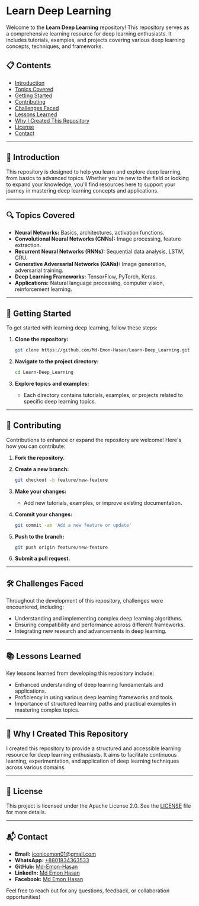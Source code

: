 # Learn Deep Learning

Welcome to the **Learn Deep Learning** repository! This repository serves as a comprehensive learning resource for deep learning enthusiasts. It includes tutorials, examples, and projects covering various deep learning concepts, techniques, and frameworks.

## 📋 Contents

- [Introduction](#introduction)
- [Topics Covered](#topics-covered)
- [Getting Started](#getting-started)
- [Contributing](#contributing)
- [Challenges Faced](#challenges-faced)
- [Lessons Learned](#lessons-learned)
- [Why I Created This Repository](#why-i-created-this-repository)
- [License](#license)
- [Contact](#contact)

---

## 📖 Introduction

This repository is designed to help you learn and explore deep learning, from basics to advanced topics. Whether you're new to the field or looking to expand your knowledge, you'll find resources here to support your journey in mastering deep learning concepts and applications.

---

## 🔍 Topics Covered

- **Neural Networks:** Basics, architectures, activation functions.
- **Convolutional Neural Networks (CNNs):** Image processing, feature extraction.
- **Recurrent Neural Networks (RNNs):** Sequential data analysis, LSTM, GRU.
- **Generative Adversarial Networks (GANs):** Image generation, adversarial training.
- **Deep Learning Frameworks:** TensorFlow, PyTorch, Keras.
- **Applications:** Natural language processing, computer vision, reinforcement learning.

---

## 🚀 Getting Started

To get started with learning deep learning, follow these steps:

1. **Clone the repository:**

   ```bash
   git clone https://github.com/Md-Emon-Hasan/Learn-Deep_Learning.git
   ```

2. **Navigate to the project directory:**

   ```bash
   cd Learn-Deep_Learning
   ```

3. **Explore topics and examples:**

   - Each directory contains tutorials, examples, or projects related to specific deep learning topics.

---

## 🤝 Contributing

Contributions to enhance or expand the repository are welcome! Here's how you can contribute:

1. **Fork the repository.**
2. **Create a new branch:**

   ```bash
   git checkout -b feature/new-feature
   ```

3. **Make your changes:**

   - Add new tutorials, examples, or improve existing documentation.

4. **Commit your changes:**

   ```bash
   git commit -am 'Add a new feature or update'
   ```

5. **Push to the branch:**

   ```bash
   git push origin feature/new-feature
   ```

6. **Submit a pull request.**

---

## 🛠️ Challenges Faced

Throughout the development of this repository, challenges were encountered, including:

- Understanding and implementing complex deep learning algorithms.
- Ensuring compatibility and performance across different frameworks.
- Integrating new research and advancements in deep learning.

---

## 📚 Lessons Learned

Key lessons learned from developing this repository include:

- Enhanced understanding of deep learning fundamentals and applications.
- Proficiency in using various deep learning frameworks and tools.
- Importance of structured learning paths and practical examples in mastering complex topics.

---

## 🌟 Why I Created This Repository

I created this repository to provide a structured and accessible learning resource for deep learning enthusiasts. It aims to facilitate continuous learning, experimentation, and application of deep learning techniques across various domains.

---

## 📜 License

This project is licensed under the Apache License 2.0. See the [LICENSE](LICENSE) file for more details.

---

## 📬 Contact

- **Email:** [iconicemon01@gmail.com](mailto:iconicemon01@gmail.com)
- **WhatsApp:** [+8801834363533](https://wa.me/8801834363533)
- **GitHub:** [Md-Emon-Hasan](https://github.com/Md-Emon-Hasan)
- **LinkedIn:** [Md Emon Hasan](https://www.linkedin.com/in/md-emon-hasan)
- **Facebook:** [Md Emon Hasan](https://www.facebook.com/mdemon.hasan2001/)

Feel free to reach out for any questions, feedback, or collaboration opportunities!
